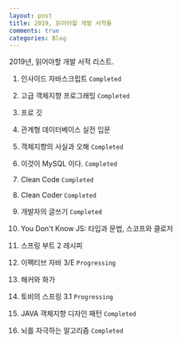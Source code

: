 ```yaml
---
layout: post
title: 2019, 읽어야할 개발 서적들
comments: true
categories: Blog
---
```


2019년, 읽어야할 개발 서적 리스트.

1. 인사이드 자바스크립트 `Completed`

2. 고급 객체지향 프로그래밍 `Completed`

3. 프로 깃

4. 관계형 데이터베이스 실전 입문

5. 객체지향의 사실과 오해 `Completed`

6. 이것이 MySQL 이다. `Completed`

7. Clean Code `Completed`

8. Clean Coder `Completed`

9. 개발자의 글쓰기 `Completed`

10. You Don't Know JS: 타입과 문법, 스코프와 클로저

11. 스프링 부트 2 레시피

12. 이펙티브 자바 3/E `Progressing`

13. 해커와 화가

14. 토비의 스프링 3.1 `Progressing`

15. JAVA 객체지향 디자인 패턴 `Completed`

16. 뇌를 자극하는 알고리즘 `Completed`
